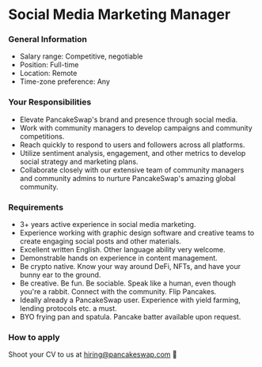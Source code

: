 # Social Media Marketing Manager



### General Information

* Salary range: Competitive, negotiable
* Position: Full-time
* Location: Remote
* Time-zone preference: Any

### Your Responsibilities

* Elevate PancakeSwap's brand and presence through social media.
* Work with community managers to develop campaigns and community competitions.
* Reach quickly to respond to users and followers across all platforms.
* Utilize sentiment analysis, engagement, and other metrics to develop social strategy and marketing plans.
* Collaborate closely with our extensive team of community managers and community admins to nurture PancakeSwap's amazing global community.

### Requirements

* 3+ years active experience in social media marketing.
* Experience working with graphic design software and creative teams to create engaging social posts and other materials.
* Excellent written English. Other language ability very welcome.
* Demonstrable hands on experience in content management.
* Be crypto native. Know your way around DeFi, NFTs, and have your bunny ear to the ground.
* Be creative. Be fun. Be sociable. Speak like a human, even though you're a rabbit. Connect with the community. Flip Pancakes.
* Ideally already a PancakeSwap user. Experience with yield farming, lending protocols etc. a must.
* BYO frying pan and spatula. Pancake batter available upon request.

### How to apply

Shoot your CV to us at hiring@pancakeswap.com 🐰
